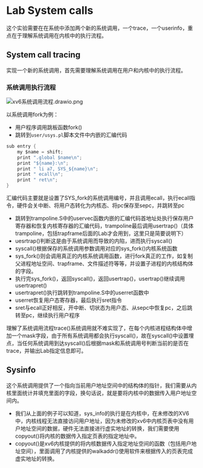 # Lab System calls
这个实验需要在在系统中添加两个新的系统调用，一个trace，一个userinfo，重点在于理解系统调用在内核中的执行流程。
## System call tracing
实现一个新的系统调用，首先需要理解系统调用在用户和内核中的执行流程。
### 系统调用执行流程

![xv6系统调用流程.drawio.png](https://p6-juejin.byteimg.com/tos-cn-i-k3u1fbpfcp/c38801b284eb4c8da36e743790e32700~tplv-k3u1fbpfcp-jj-mark:0:0:0:0:q75.image#?w=631&h=601&s=45744&e=png&a=1&b=f6cccb)

以系统调用fork为例：
- 用户程序调用跳板函数fork()
- 跳转到`user/usys.pl`脚本文件中内嵌的汇编代码
```c
sub entry {
    my $name = shift;
    print ".global $name\n";
    print "${name}:\n";
    print " li a7, SYS_${name}\n";
    print " ecall\n";
    print " ret\n";
}
```
汇编代码主要就是设置了SYS_fork的系统调用编号，并且调用ecall，执行ecall指令，硬件会关中断、将用户态转化为内核态、将pc保存至sepc，并跳转至pc     
- 跳转到trampoline.S中的uservec函数内嵌的汇编代码首地址处执行保存用户寄存器和恢复内核寄存器的汇编代码，trampoline最后调用usertrap()（具体trampoline，包括trapframe后面的Lab才会用到，这里只是简要说明下）
- uesrtrap()判断这是由于系统调用而导致的内陷，进而执行syscall()
- syscall()根据保存的系统调用参数调用对应的sys_fork()内核系统函数
- sys_fork()则会调用真正的内核系统调用函数，进行fork真正的工作，如复制父进程地址空间、trapframe、文件描述符等等，并设置子进程的内核结构体的字段。
- 执行完sys_fork()，返回syscall()，返回usertrap()，usertrap()继续调用usertrapret()
- usertrapret()执行跳转到trampoline.S中的userret函数中
- userret恢复用户态寄存器，最后执行sret指令
- sret与ecall正好相反，开中断、切状态为用户态、从sepc中恢复pc，之后跳转至pc，继续执行用户程序

理解了系统调用流程trace()系统调用就不难实现了，在每个内核进程结构体中增加一个mask字段，由于所有系统调用都会执行syscall()，故在syscall()中设置埋点，当任何系统调用到达syscall()后根据mask和系统调用号判断当前的是否在trace，并输出Lab指定信息即可。
## Sysinfo
这个系统调用提供了一个指向当前用户地址空间中的结构体的指针，我们需要从内核里面统计并填充里面的字段，换句话说，就是要将内核中的数据传入用户地址空间内。
- 我们从上面的例子可以知道，sys_info的执行是在内核中，在未修改的XV6中，内核线程无法直接访问用户地址，因为未修改的xv6中内核页表中没有用户地址空间的数据，硬件无法直接进行虚实地址的转换，我们需要使用copyout()将内核的数据传入指定页表的指定地址中。
- copyout()是xv6内核提供的将内核数据传入指定地址空间的函数（包括用户地址空间），里面调用了内核提供的walkaddr()使用软件来根据传入的页表完成虚实地址的转换。

